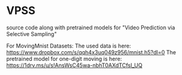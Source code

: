 # VPSS
source code along with pretrained models for "Video Prediction via Selective Sampling"

For MovingMnist Datasets:
The used data is here:
https://www.dropbox.com/s/qqh4x3uq049z956/mnist.h5?dl=0
The pretrained model for one-digit moving is here:
https://1drv.ms/u/s!AnsWsC45wa-nbhT0AXdTCfsI_UQ

